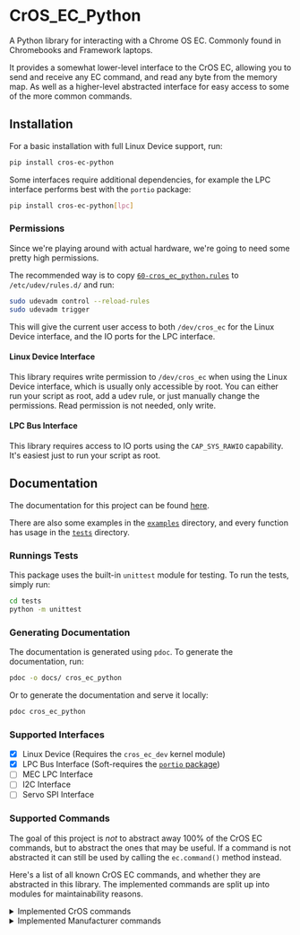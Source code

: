 # CrOS_EC_Python

A Python library for interacting with a Chrome OS EC. Commonly found in Chromebooks and Framework laptops.

It provides a somewhat lower-level interface to the CrOS EC, allowing you to send and receive any EC command,
and read any byte from the memory map.
As well as a higher-level abstracted interface for easy access to some of the more common commands.

## Installation

For a basic installation with full Linux Device support, run: 

```bash
pip install cros-ec-python
```

Some interfaces require additional dependencies, for example the LPC interface performs best with the `portio` package:


```bash
pip install cros-ec-python[lpc]
```

### Permissions
Since we're playing around with actual hardware, we're going to need some pretty high permissions.

The recommended way is to copy [`60-cros_ec_python.rules`](60-cros_ec_python.rules) to `/etc/udev/rules.d/` and run:

```bash
sudo udevadm control --reload-rules
sudo udevadm trigger
```

This will give the current user access to both `/dev/cros_ec` for the Linux Device interface, and the IO ports for the LPC interface.

#### Linux Device Interface
This library requires write permission to `/dev/cros_ec` when using the Linux Device interface,
which is usually only accessible by root. You can either run your script as root, add a udev rule,
or just manually change the permissions. Read permission is not needed, only write.

#### LPC Bus Interface
This library requires access to IO ports using the `CAP_SYS_RAWIO` capability.
It's easiest just to run your script as root.

## Documentation

The documentation for this project can be found [here](https://steve-tech.github.io/CrOS_EC_Python).

There are also some examples in the [`examples`](https://github.com/Steve-Tech/CrOS_EC_Python/tree/main/examples) directory,
and every function has usage in the [`tests`](https://github.com/Steve-Tech/CrOS_EC_Python/tree/main/tests) directory.

### Runnings Tests

This package uses the built-in `unittest` module for testing. To run the tests, simply run:

```bash
cd tests
python -m unittest
```

### Generating Documentation

The documentation is generated using `pdoc`. To generate the documentation, run:

```bash
pdoc -o docs/ cros_ec_python
```

Or to generate the documentation and serve it locally:

```bash
pdoc cros_ec_python
```

### Supported Interfaces

- [x] Linux Device (Requires the `cros_ec_dev` kernel module)
- [x] LPC Bus Interface (Soft-requires the [`portio` package](https://pypi.org/project/portio/))
- [ ] MEC LPC Interface
- [ ] I2C Interface
- [ ] Servo SPI Interface

### Supported Commands

The goal of this project is *not* to abstract away 100% of the CrOS EC commands, but to abstract the ones that may be useful.
If a command is not abstracted it can still be used by calling the `ec.command()` method instead.

Here's a list of all known CrOS EC commands, and whether they are abstracted in this library.
The implemented commands are split up into modules for maintainability reasons.

<details>
<summary>Implemented CrOS commands</summary>

**General / test commands (`general`)**

- [x] `EC_CMD_PROTO_VERSION` (`0x0000`)
- [x] `EC_CMD_HELLO` (`0x0001`)
- [x] `EC_CMD_GET_VERSION` (`0x0002`)
- [ ] `EC_CMD_READ_TEST` (`0x0003`)
- [x] `EC_CMD_GET_BUILD_INFO` (`0x0004`)
- [x] `EC_CMD_GET_CHIP_INFO` (`0x0005`)
- [x] `EC_CMD_GET_BOARD_VERSION` (`0x0006`)
- [ ] `EC_CMD_READ_MEMMAP` (`0x0007`)
- [x] `EC_CMD_GET_CMD_VERSIONS` (`0x0008`)
- [ ] `EC_CMD_GET_COMMS_STATUS` (`0x0009`)
- [x] `EC_CMD_TEST_PROTOCOL` (`0x000A`)
- [x] `EC_CMD_GET_PROTOCOL_INFO` (`0x000B`)

**Get/Set miscellaneous values (`system`)**

- [ ] `EC_CMD_GSV_PAUSE_IN_S5` (`0x000C`)
- [x] `EC_CMD_GET_FEATURES` (`0x000D`)
- [ ] `EC_CMD_GET_SKU_ID` (`0x000E`)
- [ ] `EC_CMD_SET_SKU_ID` (`0x000F`)

**Flash commands (`flash`)**

- [ ] `EC_CMD_FLASH_INFO` (`0x0010`)
- [ ] `EC_CMD_FLASH_READ` (`0x0011`)
- [ ] `EC_CMD_FLASH_WRITE` (`0x0012`)
- [ ] `EC_CMD_FLASH_ERASE` (`0x0013`)
- [ ] `EC_CMD_FLASH_PROTECT` (`0x0015`)
- [ ] `EC_CMD_FLASH_REGION_INFO` (`0x0016`)
- [ ] `EC_CMD_FLASH_SPI_INFO` (`0x0018`)
- [ ] `EC_CMD_FLASH_SELECT` (`0x0019`)

**Cryptography and Sysinfo (`system`)**

- [ ] `EC_CMD_RAND_NUM` (`0x001A`)
- [ ] `EC_CMD_RWSIG_INFO` (`0x001B`)
- [ ] `EC_CMD_SYSINFO` (`0x001C`)

**PWM commands (`pwm`)**

- [x] `EC_CMD_PWM_GET_FAN_TARGET_RPM` (`0x0020`)
- [x] `EC_CMD_PWM_SET_FAN_TARGET_RPM` (`0x0021`)
- [x] `EC_CMD_PWM_GET_KEYBOARD_BACKLIGHT` (`0x0022`)
- [x] `EC_CMD_PWM_SET_KEYBOARD_BACKLIGHT` (`0x0023`)
- [x] `EC_CMD_PWM_SET_FAN_DUTY` (`0x0024`)
- [x] `EC_CMD_PWM_SET_DUTY` (`0x0025`)
- [x] `EC_CMD_PWM_GET_DUTY` (`0x0026`)

**Lightbar commands (`lightbar`)**

- [ ] `EC_CMD_LIGHTBAR_CMD` (`0x0028`)

**LED control commands (`leds`)**

- [x] `EC_CMD_LED_CONTROL` (`0x0029`)

**Verified boot commands (`system`)**

- [ ] `EC_CMD_VBOOT_HASH` (`0x002A`)

**Motion sense commands (`motion_sense`)**

- [ ] `EC_CMD_MOTION_SENSE_CMD` (`0x002B`)

**Power control commands (`system`)**

- [ ] `EC_CMD_FORCE_LID_OPEN` (`0x002C`)
- [ ] `EC_CMD_CONFIG_POWER_BUTTON` (`0x002D`)
- [ ] `EC_CMD_USB_CHARGE_SET_MODE` (`0x0030`)
- [ ] `EC_CMD_SET_TABLET_MODE` (`0x0031`)

**Persistent storage for host (`pstore`)**

- [ ] `EC_CMD_PSTORE_INFO` (`0x0040`)
- [ ] `EC_CMD_PSTORE_READ` (`0x0041`)
- [ ] `EC_CMD_PSTORE_WRITE` (`0x0042`)

**Real-time clock (`rtc`)**

- [ ] `EC_CMD_RTC_GET_VALUE` (`0x0044`)
- [ ] `EC_CMD_RTC_GET_ALARM` (`0x0045`)
- [ ] `EC_CMD_RTC_SET_VALUE` (`0x0046`)
- [ ] `EC_CMD_RTC_SET_ALARM` (`0x0047`)

**Port 80 log access (`system`)**

- [ ] `EC_CMD_PORT80_LAST_BOOT` (`0x0048`)
- [ ] `EC_CMD_PORT80_READ` (`0x0048`)

**Get persistent storage info (`pstore`)**

- [ ] `EC_CMD_VSTORE_INFO` (`0x0049`)
- [ ] `EC_CMD_VSTORE_READ` (`0x004A`)
- [ ] `EC_CMD_VSTORE_WRITE` (`0x004B`)

**Thermal engine commands (`thermal`)**

- [ ] `EC_CMD_THERMAL_SET_THRESHOLD` (`0x0050`)
- [ ] `EC_CMD_THERMAL_GET_THRESHOLD` (`0x0051`)
- [x] `EC_CMD_THERMAL_AUTO_FAN_CTRL` (`0x0052`)
- [ ] `EC_CMD_TMP006_GET_CALIBRATION` (`0x0053`)
- [ ] `EC_CMD_TMP006_SET_CALIBRATION` (`0x0054`)
- [ ] `EC_CMD_TMP006_GET_RAW` (`0x0055`)

**MKBP - Matrix KeyBoard Protocol (`mkbp`)**

- [ ] `EC_CMD_MKBP_STATE` (`0x0060`)
- [ ] `EC_CMD_MKBP_INFO` (`0x0061`)
- [ ] `EC_CMD_MKBP_SIMULATE_KEY` (`0x0062`)
- [ ] `EC_CMD_MKBP_SET_CONFIG` (`0x0064`)
- [ ] `EC_CMD_MKBP_GET_CONFIG` (`0x0065`)
- [ ] `EC_CMD_KEYSCAN_SEQ_CTRL` (`0x0066`)
- [ ] `EC_CMD_GET_NEXT_EVENT` (`0x0067`)
- [ ] `EC_CMD_KEYBOARD_FACTORY_TEST` (`0x0068`)
- [ ] `EC_CMD_MKBP_WAKE_MASK` (`0x0069`)

**Temperature sensor commands (`thermal`)**

- [x] `EC_CMD_TEMP_SENSOR_GET_INFO` (`0x0070`)

**Host event commands (`events`)**

- [ ] `EC_CMD_HOST_EVENT_GET_B` (`0x0087`)
- [ ] `EC_CMD_HOST_EVENT_GET_SMI_MASK` (`0x0088`)
- [ ] `EC_CMD_HOST_EVENT_GET_SCI_MASK` (`0x0089`)
- [ ] `EC_CMD_HOST_EVENT_GET_WAKE_MASK` (`0x008D`)
- [ ] `EC_CMD_HOST_EVENT_SET_SMI_MASK` (`0x008A`)
- [ ] `EC_CMD_HOST_EVENT_SET_SCI_MASK` (`0x008B`)
- [ ] `EC_CMD_HOST_EVENT_CLEAR` (`0x008C`)
- [ ] `EC_CMD_HOST_EVENT_SET_WAKE_MASK` (`0x008E`)
- [ ] `EC_CMD_HOST_EVENT_CLEAR_B` (`0x008F`)
- [ ] `EC_CMD_HOST_EVENT` (`0x00A4`)

**Switch commands (`system`)**

- [ ] `EC_CMD_SWITCH_ENABLE_BKLIGHT` (`0x0090`)
- [ ] `EC_CMD_SWITCH_ENABLE_WIRELESS` (`0x0091`)

**GPIO commands (`gpio`)**

- [ ] `EC_CMD_GPIO_SET` (`0x0092`)
- [ ] `EC_CMD_GPIO_GET` (`0x0093`)

**I2C commands (`i2c`)**

- [ ] `EC_CMD_I2C_READ` (`0x0094`)
- [ ] `EC_CMD_I2C_WRITE` (`0x0095`)

**Charge state commands (`charge`)**

- [ ] `EC_CMD_CHARGE_CONTROL` (`0x0096`)

**Console commands (`console`)**

- [ ] `EC_CMD_CONSOLE_SNAPSHOT` (`0x0097`)
- [ ] `EC_CMD_CONSOLE_READ` (`0x0098`)

**Battery commands (`charge`)**

- [ ] `EC_CMD_BATTERY_CUT_OFF` (`0x0099`)

**USB port mux control (`usb`)**

- [ ] `EC_CMD_USB_MUX` (`0x009A`)

**LDOs / FETs control (`power`)**

- [ ] `EC_CMD_LDO_SET` (`0x009B`)
- [ ] `EC_CMD_LDO_GET` (`0x009C`)

**Power info (`power`)**

- [ ] `EC_CMD_POWER_INFO` (`0x009D`)

**I2C passthru command (`i2c`)**

- [ ] `EC_CMD_I2C_PASSTHRU` (`0x009E`)

**Power button hang detect (`system`)**

- [ ] `EC_CMD_HANG_DETECT` (`0x009F`)

**Commands for battery charging (`charge`)**

- [ ] `EC_CMD_CHARGE_STATE` (`0x00A0`)
- [ ] `EC_CMD_CHARGE_CURRENT_LIMIT` (`0x00A1`)
- [ ] `EC_CMD_EXTERNAL_POWER_LIMIT` (`0x00A2`)
- [ ] `EC_CMD_OVERRIDE_DEDICATED_CHARGER_LIMIT` (`0x00A3`)
- [ ] `EC_CMD_CHARGESPLASH` (`0x00A5`)

**Hibernate/Deep Sleep Commands (`system`)**

- [ ] `EC_CMD_HIBERNATION_DELAY` (`0x00A8`)
- [ ] `EC_CMD_HOST_SLEEP_EVENT` (`0x00A9`)

**Device events (`events`)**

- [ ] `EC_CMD_DEVICE_EVENT` (`0x00AA`)

**Get s0ix counter (`system`)**

- [ ] `EC_CMD_GET_S0IX_COUNTER` (`0x00AB`)

**Smart battery pass-through (`battery`)**

- [ ] `EC_CMD_SB_READ_WORD` (`0x00B0`)
- [ ] `EC_CMD_SB_WRITE_WORD` (`0x00B1`)
- [ ] `EC_CMD_SB_READ_BLOCK` (`0x00B2`)
- [ ] `EC_CMD_SB_WRITE_BLOCK` (`0x00B3`)

**Battery vendor parameters (`battery`)**

- [ ] `EC_CMD_BATTERY_VENDOR_PARAM` (`0x00B4`)

**Smart Battery Firmware Update (`battery`)**

- [ ] `EC_CMD_SB_FW_UPDATE` (`0x00B5`)
- [ ] `EC_CMD_ENTERING_MODE` (`0x00B6`)

**I2C passthru protection (`i2c`)**

- [ ] `EC_CMD_I2C_PASSTHRU_PROTECT` (`0x00B7`)

**HDMI CEC commands (`hdmi`)**

- [ ] `EC_CMD_CEC_WRITE_MSG` (`0x00B8`)
- [ ] `EC_CMD_CEC_SET` (`0x00BA`)
- [ ] `EC_CMD_CEC_GET` (`0x00BB`)

**Commands for audio codec (`audio`)**

- [ ] `EC_CMD_EC_CODEC` (`0x00BC`)
- [ ] `EC_CMD_EC_CODEC_DMIC` (`0x00BD`)
- [ ] `EC_CMD_EC_CODEC_I2S_RX` (`0x00BE`)
- [ ] `EC_CMD_EC_CODEC_WOV` (`0x00BF`)

**Commands for PoE PSE controller (`power`)**

- [ ] `EC_CMD_PSE` (`0x00C0`)

**System commands (`system`)**

- [ ] `EC_CMD_REBOOT_EC` (`0x00D2`)
- [ ] `EC_CMD_GET_PANIC_INFO` (`0x00D3`)
- [ ] `EC_CMD_REBOOT` (`0x00D1`) 'Think "die"'
- [ ] `EC_CMD_RESEND_RESPONSE` (`0x00DB`)
- [ ] `EC_CMD_VERSION0` (`0x00DC`)
- [ ] `EC_CMD_MEMORY_DUMP_GET_METADATA` (`0x00DD`)
- [ ] `EC_CMD_MEMORY_DUMP_GET_ENTRY_INFO` (`0x00DE`)
- [ ] `EC_CMD_MEMORY_DUMP_READ_MEMORY` (`0x00DF`)

**PD commands (`usb`)**

- [ ] `EC_CMD_PD_EXCHANGE_STATUS` (`0x0100`)
- [ ] `EC_CMD_PD_HOST_EVENT_STATUS` (`0x0104`)
- [ ] `EC_CMD_USB_PD_CONTROL` (`0x0101`)
- [ ] `EC_CMD_USB_PD_PORTS` (`0x0102`)
- [ ] `EC_CMD_USB_PD_POWER_INFO` (`0x0103`)
- [ ] `EC_CMD_CHARGE_PORT_COUNT` (`0x0105`)
- [ ] `EC_CMD_USB_PD_DPS_CONTROL` (`0x0106`)
- [ ] `EC_CMD_USB_PD_FW_UPDATE` (`0x0110`)
- [ ] `EC_CMD_USB_PD_RW_HASH_ENTRY` (`0x0111`)
- [ ] `EC_CMD_USB_PD_DEV_INFO` (`0x0112`)
- [ ] `EC_CMD_USB_PD_DISCOVERY` (`0x0113`)
- [ ] `EC_CMD_PD_CHARGE_PORT_OVERRIDE` (`0x0114`)
- [ ] `EC_CMD_PD_GET_LOG_ENTRY` (`0x0115`)
- [ ] `EC_CMD_USB_PD_GET_AMODE` (`0x0116`)
- [ ] `EC_CMD_USB_PD_SET_AMODE` (`0x0117`)
- [ ] `EC_CMD_PD_WRITE_LOG_ENTRY` (`0x0118`)
- [ ] `EC_CMD_PD_CONTROL` (`0x0119`)
- [ ] `EC_CMD_USB_PD_MUX_INFO` (`0x011A`)
- [ ] `EC_CMD_PD_CHIP_INFO` (`0x011B`)

**Board commands (`board`)**

- [ ] `EC_CMD_RWSIG_CHECK_STATUS` (`0x011C`)
- [ ] `EC_CMD_RWSIG_ACTION` (`0x011D`)
- [ ] `EC_CMD_EFS_VERIFY` (`0x011E`)
- [ ] `EC_CMD_GET_CROS_BOARD_INFO` (`0x011F`)
- [ ] `EC_CMD_SET_CROS_BOARD_INFO` (`0x0120`)
- [ ] `EC_CMD_GET_UPTIME_INFO` (`0x0121`)
- [ ] `EC_CMD_ADD_ENTROPY` (`0x0122`)
- [ ] `EC_CMD_ADC_READ` (`0x0123`)
- [ ] `EC_CMD_ROLLBACK_INFO` (`0x0124`)
- [ ] `EC_CMD_AP_RESET` (`0x0125`)
- [ ] `EC_CMD_LOCATE_CHIP` (`0x0126`)
- [ ] `EC_CMD_REBOOT_AP_ON_G3` (`0x0127`)
- [ ] `EC_CMD_GET_PD_PORT_CAPS` (`0x0128`)
- [ ] `EC_CMD_BUTTON` (`0x0129`)
- [ ] `EC_CMD_GET_KEYBD_CONFIG` (`0x012A`)

**Smart discharge (`charge`)**

- [ ] `EC_CMD_SMART_DISCHARGE` (`0x012B`)

**Regulator commands (`power`)**

- [ ] `EC_CMD_REGULATOR_GET_INFO` (`0x012C`)
- [ ] `EC_CMD_REGULATOR_ENABLE` (`0x012D`)
- [ ] `EC_CMD_REGULATOR_IS_ENABLED` (`0x012E`)
- [ ] `EC_CMD_REGULATOR_SET_VOLTAGE` (`0x012F`)
- [ ] `EC_CMD_REGULATOR_GET_VOLTAGE` (`0x0130`)

**Type-C commands (`usb`)**

- [ ] `EC_CMD_TYPEC_DISCOVERY` (`0x0131`)
- [ ] `EC_CMD_TYPEC_CONTROL` (`0x0132`)
- [ ] `EC_CMD_TYPEC_STATUS` (`0x0133`)
- [ ] `EC_CMD_PCHG_COUNT` (`0x0134`)
- [ ] `EC_CMD_PCHG` (`0x0135`)
- [ ] `EC_CMD_PCHG_UPDATE` (`0x0136`)

**Charging related? (`charge`)**

- [ ] `EC_CMD_DISPLAY_SOC` (`0x0137`)
- [ ] `EC_CMD_SET_BASE_STATE` (`0x0138`)

**Subcommands for I2C control (`i2c`)**

- [ ] `EC_CMD_I2C_CONTROL` (`0x0139`)

**RGB keyboard commands (`rgb_keyboard`)**

- [ ] `EC_CMD_RGBKBD_SET_COLOR` (`0x013A`)
- [ ] `EC_CMD_RGBKBD` (`0x013B`)

**Type C VDM response (`usb`)**

- [ ] `EC_CMD_TYPEC_VDM_RESPONSE` (`0x013C`)

**Fingerprint MCU commands (`fingerprint`)**

- [ ] `EC_CMD_FP_PASSTHRU` (`0x0400`)
- [ ] `EC_CMD_FP_MODE` (`0x0402`)
- [ ] `EC_CMD_FP_INFO` (`0x0403`)
- [ ] `EC_CMD_FP_FRAME` (`0x0404`)
- [ ] `EC_CMD_FP_TEMPLATE` (`0x0405`)
- [ ] `EC_CMD_FP_CONTEXT` (`0x0406`)
- [ ] `EC_CMD_FP_STATS` (`0x0407`)
- [ ] `EC_CMD_FP_SEED` (`0x0408`)
- [ ] `EC_CMD_FP_ENC_STATUS` (`0x0409`)
- [ ] `EC_CMD_FP_READ_MATCH_SECRET` (`0x040A`)
- [ ] `EC_CMD_FP_ESTABLISH_PAIRING_KEY_KEYGEN` (`0x0410`)
- [ ] `EC_CMD_FP_ESTABLISH_PAIRING_KEY_WRAP` (`0x0411`)

**Touchpad MCU commands (`touchpad`)**

- [ ] `EC_CMD_TP_SELF_TEST` (`0x0500`)
- [ ] `EC_CMD_TP_FRAME_INFO` (`0x0501`)
- [ ] `EC_CMD_TP_FRAME_SNAPSHOT` (`0x0502`)
- [ ] `EC_CMD_TP_FRAME_GET` (`0x0503`)

</details>

<details>

<summary>Implemented Manufacturer commands</summary>

**Framework Specific Commands (`framework_laptop`)**

- [ ] `EC_CMD_FLASH_NOTIFIED` (`0x3E01`)
- [ ] `EC_CMD_FACTORY_MODE` (`0x3E02`)
- [x] `EC_CMD_CHARGE_LIMIT_CONTROL` (`0x3E03`)
- [x] `EC_CMD_PWM_GET_FAN_ACTUAL_RPM` (`0x3E04`)
- [ ] `EC_CMD_SET_AP_REBOOT_DELAY` (`0x3E05`)
- [ ] `EC_CMD_ME_CONTROL` (`0x3E06`)
- [ ] `EC_CMD_NON_ACPI_NOTIFY` (`0x3E07`)
- [ ] `EC_CMD_DISABLE_PS2_EMULATION` (`0x3E08`)
- [x] `EC_CMD_CHASSIS_INTRUSION` (`0x3E09`)
- [ ] `EC_CMD_BB_RETIMER_CONTROL` (`0x3E0A`)
- [ ] `EC_CMD_DIAGNOSIS` (`0x3E0B`)
- [ ] `EC_CMD_UPDATE_KEYBOARD_MATRIX` (`0x3E0C`)
- [ ] `EC_CMD_VPRO_CONTROL` (`0x3E0D`)
- [x] `EC_CMD_FP_LED_LEVEL_CONTROL` (`0x3E0E`)
- [x] `EC_CMD_CHASSIS_OPEN_CHECK` (`0x3E0F`)
- [ ] `EC_CMD_ACPI_NOTIFY` (`0x3E10`)
- [ ] `EC_CMD_READ_PD_VERSION` (`0x3E11`)
- [ ] `EC_CMD_THERMAL_QEVENT` (`0x3E12`)
- [ ] `EC_CMD_STANDALONE_MODE` (`0x3E13`)
- [x] `EC_CMD_PRIVACY_SWITCHES_CHECK_MODE` (`0x3E14`)
- [x] `EC_CMD_CHASSIS_COUNTER` (`0x3E15`)
- [ ] `EC_CMD_CHECK_DECK_STATE` (`0x3E16`)
- [x] `EC_CMD_GET_SIMPLE_VERSION` (`0x3E17`)
- [x] `EC_CMD_GET_ACTIVE_CHARGE_PD_CHIP` (`0x3E18`)
- [ ] `EC_CMD_UEFI_APP_MODE` (`0x3E19`)
- [ ] `EC_CMD_UEFI_APP_BTN_STATUS` (`0x3E1A`)
- [ ] `EC_CMD_EXPANSION_BAY_STATUS` (`0x3E1B`)
- [ ] `EC_CMD_GET_HW_DIAG` (`0x3E1C`)
- [?] `EC_CMD_GET_GPU_SERIAL` (`0x3E1D`)
- [?] `EC_CMD_GET_GPU_PCIE` (`0x3E1E`)
- [ ] `EC_CMD_PROGRAM_GPU_EEPROM` (`0x3E1F`)
- [?] `EC_CMD_FP_CONTROL` (`0x3E20`)
- [ ] `EC_CMD_GET_CUTOFF_STATUS` (`0x3E21`)
- [x] `EC_CMD_BATTERY_EXTENDER` (`0x3E24`)

</details>


